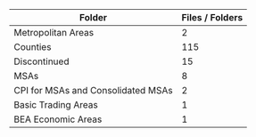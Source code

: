 | Folder                             |   Files / Folders |
|------------------------------------|-------------------|
| Metropolitan Areas                 |                 2 |
| Counties                           |               115 |
| Discontinued                       |                15 |
| MSAs                               |                 8 |
| CPI for MSAs and Consolidated MSAs |                 2 |
| Basic Trading Areas                |                 1 |
| BEA Economic Areas                 |                 1 |